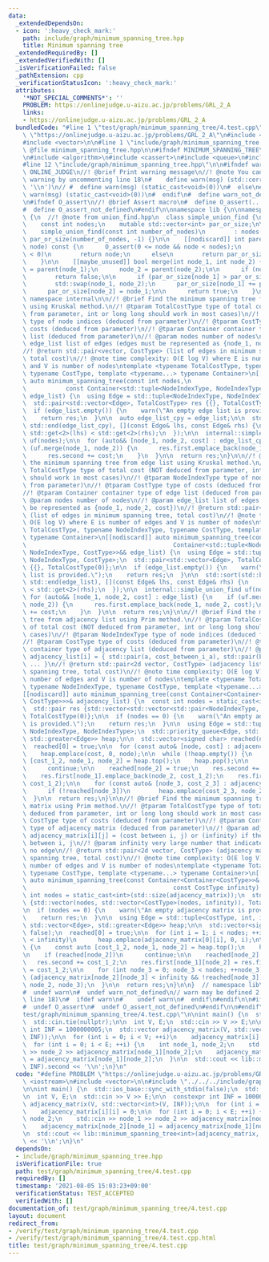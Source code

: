 ```yaml
---
data:
  _extendedDependsOn:
  - icon: ':heavy_check_mark:'
    path: include/graph/minimum_spanning_tree.hpp
    title: Minimum spanning tree
  _extendedRequiredBy: []
  _extendedVerifiedWith: []
  _isVerificationFailed: false
  _pathExtension: cpp
  _verificationStatusIcon: ':heavy_check_mark:'
  attributes:
    '*NOT_SPECIAL_COMMENTS*': ''
    PROBLEM: https://onlinejudge.u-aizu.ac.jp/problems/GRL_2_A
    links:
    - https://onlinejudge.u-aizu.ac.jp/problems/GRL_2_A
  bundledCode: "#line 1 \"test/graph/minimum_spanning_tree/4.test.cpp\"\n#define PROBLEM\
    \ \"https://onlinejudge.u-aizu.ac.jp/problems/GRL_2_A\"\n#include <iostream>\n\
    #include <vector>\n\n#line 1 \"include/graph/minimum_spanning_tree.hpp\"\n\n//!\
    \ @file minimum_spanning_tree.hpp\n\n#ifndef MINIMUM_SPANNING_TREE\n#define MINIMUM_SPANNING_TREE\n\
    \n#include <algorithm>\n#include <cassert>\n#include <queue>\n#include <tuple>\n\
    #line 12 \"include/graph/minimum_spanning_tree.hpp\"\n\n#ifndef warn\n#  ifndef\
    \ ONLINE_JUDGE\n//! @brief Print warning message\n//! @note You can suppress the\
    \ warning by uncommenting line 18\n#    define warn(msg) (std::cerr << (msg) <<\
    \ '\\n')\n// #  define warn(msg) (static_cast<void>(0))\n#  else\n#    define\
    \ warn(msg) (static_cast<void>(0))\n#  endif\n#  define warn_not_defined\n#endif\n\
    \n#ifndef O_assert\n//! @brief Assert macro\n#  define O_assert(...) assert(__VA_ARGS__)\n\
    #  define O_assert_not_defined\n#endif\n\nnamespace lib {\n\nnamespace internal\
    \ {\n  //! @note from union_find.hpp\n  class simple_union_find {\n  private:\n\
    \    const int nodes;\n    mutable std::vector<int> par_or_size;\n\n  public:\n\
    \    simple_union_find(const int number_of_nodes)\n        : nodes(number_of_nodes),\
    \ par_or_size(number_of_nodes, -1) {}\n\n    [[nodiscard]] int parent(const int\
    \ node) const {\n      O_assert(0 <= node && node < nodes);\n      if (par_or_size[node]\
    \ < 0)\n        return node;\n      else\n        return par_or_size[node] = parent(par_or_size[node]);\n\
    \    }\n\n    [[maybe_unused]] bool merge(int node_1, int node_2) {\n      node_1\
    \ = parent(node_1);\n      node_2 = parent(node_2);\n\n      if (node_1 == node_2)\n\
    \        return false;\n\n      if (par_or_size[node_1] > par_or_size[node_2])\n\
    \        std::swap(node_1, node_2);\n      par_or_size[node_1] += par_or_size[node_2];\n\
    \      par_or_size[node_2] = node_1;\n\n      return true;\n    }\n  };\n}  //\
    \ namespace internal\n\n//! @brief Find the minimum spanning tree from edge list\
    \ using Kruskal method.\n//! @tparam TotalCostType type of total cost (NOT deduced\
    \ from parameter, int or long long should work in most cases)\n//! @tparam NodeIndexType\
    \ type of node indices (deduced from parameter)\n//! @tparam CostType type of\
    \ costs (deduced from parameter)\n//! @tparam Container container type of edge\
    \ list (deduced from parameter)\n//! @param nodes number of nodes\n//! @param\
    \ edge_list list of edges (edges must be represented as {node_1, node_2, cost})\n\
    //! @return std::pair<vector, CostType> (list of edges in minimum spanning tree,\
    \ total cost)\n//! @note time complexity: O(E log V) where E is number of edges\
    \ and V is number of nodes\ntemplate <typename TotalCostType, typename NodeIndexType,\
    \ typename CostType, template <typename...> typename Container>\n[[nodiscard]]\
    \ auto minimum_spanning_tree(const int nodes,\n                              \
    \           const Container<std::tuple<NodeIndexType, NodeIndexType, CostType>>&\
    \ edge_list) {\n  using Edge = std::tuple<NodeIndexType, NodeIndexType, CostType>;\n\
    \  std::pair<std::vector<Edge>, TotalCostType> res {{}, TotalCostType(0)};\n\n\
    \  if (edge_list.empty()) {\n    warn(\"An empty edge list is provided.\");\n\
    \    return res;\n  }\n\n  auto edge_list_cpy = edge_list;\n\n  std::sort(std::begin(edge_list_cpy),\
    \ std::end(edge_list_cpy), [](const Edge& lhs, const Edge& rhs) {\n    return\
    \ std::get<2>(lhs) < std::get<2>(rhs);\n  });\n\n  internal::simple_union_find\
    \ uf(nodes);\n\n  for (auto&& [node_1, node_2, cost] : edge_list_cpy) {\n    if\
    \ (uf.merge(node_1, node_2)) {\n      res.first.emplace_back(node_1, node_2, cost);\n\
    \      res.second += cost;\n    }\n  }\n\n  return res;\n}\n\n//! @brief Find\
    \ the minimum spanning tree from edge list using Kruskal method.\n//! @tparam\
    \ TotalCostType type of total cost (NOT deduced from parameter, int or long long\
    \ should work in most cases)\n//! @tparam NodeIndexType type of node indices (deduced\
    \ from parameter)\n//! @tparam CostType type of costs (deduced from parameter)\n\
    //! @tparam Container container type of edge list (deduced from parameter)\n//!\
    \ @param nodes number of nodes\n//! @param edge_list list of edges (edges must\
    \ be represented as {node_1, node_2, cost})\n//! @return std::pair<vector, CostType>\
    \ (list of edges in minimum spanning tree, total cost)\n//! @note time complexity:\
    \ O(E log V) where E is number of edges and V is number of nodes\ntemplate <typename\
    \ TotalCostType, typename NodeIndexType, typename CostType, template <typename...>\
    \ typename Container>\n[[nodiscard]] auto minimum_spanning_tree(const int nodes,\n\
    \                                         Container<std::tuple<NodeIndexType,\
    \ NodeIndexType, CostType>>&& edge_list) {\n  using Edge = std::tuple<NodeIndexType,\
    \ NodeIndexType, CostType>;\n  std::pair<std::vector<Edge>, TotalCostType> res\
    \ {{}, TotalCostType(0)};\n\n  if (edge_list.empty()) {\n    warn(\"An empty edge\
    \ list is provided.\");\n    return res;\n  }\n\n  std::sort(std::begin(edge_list),\
    \ std::end(edge_list), [](const Edge& lhs, const Edge& rhs) {\n    return std::get<2>(lhs)\
    \ < std::get<2>(rhs);\n  });\n\n  internal::simple_union_find uf(nodes);\n\n \
    \ for (auto&& [node_1, node_2, cost] : edge_list) {\n    if (uf.merge(node_1,\
    \ node_2)) {\n      res.first.emplace_back(node_1, node_2, cost);\n      res.second\
    \ += cost;\n    }\n  }\n\n  return res;\n}\n\n//! @brief Find the minimum spanning\
    \ tree from adjacency list using Prim method.\n//! @tparam TotalCostType type\
    \ of total cost (NOT deduced from parameter, int or long long should work in most\
    \ cases)\n//! @tparam NodeIndexType type of node indices (deduced from parameter)\n\
    //! @tparam CostType type of costs (deduced from parameter)\n//! @tparam Container\
    \ container type of adjacency list (deduced from parameter)\n//! @param adjacency_list\
    \ adjacency_list[i] = { std::pair(a, cost_between_i_a), std::pair(b, cost_between_i_b),\
    \ ... }\n//! @return std::pair<2d vector, CostType> (adjacency list of minimun\
    \ spanning tree, total cost)\n//! @note time complexity: O(E log V) where E is\
    \ number of edges and V is number of nodes\ntemplate <typename TotalCostType,\
    \ typename NodeIndexType, typename CostType, template <typename...> typename Container>\n\
    [[nodiscard]] auto minimum_spanning_tree(const Container<Container<std::pair<NodeIndexType,\
    \ CostType>>>& adjacency_list) {\n  const int nodes = static_cast<int>(std::size(adjacency_list));\n\
    \  std::pair res {std::vector<std::vector<std::pair<NodeIndexType, CostType>>>(nodes),\
    \ TotalCostType(0)};\n\n  if (nodes == 0) {\n    warn(\"An empty adjacency list\
    \ is provided.\");\n    return res;\n  }\n\n  using Edge = std::tuple<CostType,\
    \ NodeIndexType, NodeIndexType>;\n  std::priority_queue<Edge, std::vector<Edge>,\
    \ std::greater<Edge>> heap;\n\n  std::vector<signed char> reached(nodes, false);\n\
    \  reached[0] = true;\n\n  for (const auto& [node, cost] : adjacency_list[0])\n\
    \    heap.emplace(cost, 0, node);\n\n  while (!heap.empty()) {\n    const auto\
    \ [cost_1_2, node_1, node_2] = heap.top();\n    heap.pop();\n\n    if (reached[node_2])\n\
    \      continue;\n\n    reached[node_2] = true;\n    res.second += cost_1_2;\n\
    \    res.first[node_1].emplace_back(node_2, cost_1_2);\n    res.first[node_2].emplace_back(node_1,\
    \ cost_1_2);\n\n    for (const auto& [node_3, cost_2_3] : adjacency_list[node_2])\n\
    \      if (!reached[node_3])\n        heap.emplace(cost_2_3, node_2, node_3);\n\
    \  }\n\n  return res;\n}\n\n//! @brief Find the minimum spanning tree from adjacency\
    \ matrix using Prim method.\n//! @tparam TotalCostType type of total cost (NOT\
    \ deduced from parameter, int or long long should work in most cases)\n//! @tparam\
    \ CostType type of costs (deduced from parameter)\n//! @tparam Container container\
    \ type of adjacency matrix (deduced from parameter)\n//! @param adjacency_matrix\
    \ adjacency_matrix[i][j] = (cost between i, j) or (infinity) if there's no edge\
    \ between i, j\n//! @param infinity very large number that indicates there is\
    \ no edge\n//! @return std::pair<2d vector, CostType> (adjacency matrix of minimun\
    \ spanning tree, total cost)\n//! @note time complexity: O(E log V) where E is\
    \ number of edges and V is number of nodes\ntemplate <typename TotalCostType,\
    \ typename CostType, template <typename...> typename Container>\n[[nodiscard]]\
    \ auto minimum_spanning_tree(const Container<Container<CostType>>& adjacency_matrix,\n\
    \                                         const CostType infinity) {\n  const\
    \ int nodes = static_cast<int>(std::size(adjacency_matrix));\n  std::pair res\
    \ {std::vector(nodes, std::vector<CostType>(nodes, infinity)), TotalCostType(0)};\n\
    \n  if (nodes == 0) {\n    warn(\"An empty adjacency matrix is provided.\");\n\
    \    return res;\n  }\n\n  using Edge = std::tuple<CostType, int, int>;\n  std::priority_queue<Edge,\
    \ std::vector<Edge>, std::greater<Edge>> heap;\n\n  std::vector<signed char> reached(nodes,\
    \ false);\n  reached[0] = true;\n\n  for (int i = 1; i < nodes; ++i)\n    if (adjacency_matrix[0][i]\
    \ < infinity)\n      heap.emplace(adjacency_matrix[0][i], 0, i);\n\n  while (!heap.empty())\
    \ {\n    const auto [cost_1_2, node_1, node_2] = heap.top();\n    heap.pop();\n\
    \n    if (reached[node_2])\n      continue;\n\n    reached[node_2] = true;\n \
    \   res.second += cost_1_2;\n    res.first[node_1][node_2] = res.first[node_2][node_1]\
    \ = cost_1_2;\n\n    for (int node_3 = 0; node_3 < nodes; ++node_3)\n      if\
    \ (adjacency_matrix[node_2][node_3] < infinity && !reached[node_3])\n        heap.emplace(adjacency_matrix[node_2][node_3],\
    \ node_2, node_3);\n  }\n\n  return res;\n}\n\n}  // namespace lib\n\n#ifdef warn_not_defined\n\
    #  undef warn\n#  undef warn_not_defined\n// warn may be defined 2 times (by uncommenting\
    \ line 18)\n#  ifdef warn\n#    undef warn\n#  endif\n#endif\n\n#ifdef O_assert_not_defined\n\
    #  undef O_assert\n#  undef O_assert_not_defined\n#endif\n\n#endif\n#line 6 \"\
    test/graph/minimum_spanning_tree/4.test.cpp\"\n\nint main() {\n  std::ios_base::sync_with_stdio(false);\n\
    \  std::cin.tie(nullptr);\n\n  int V, E;\n  std::cin >> V >> E;\n\n  constexpr\
    \ int INF = 1000000005;\n  std::vector adjacency_matrix(V, std::vector<int>(V,\
    \ INF));\n\n  for (int i = 0; i < V; ++i)\n    adjacency_matrix[i][i] = 0;\n\n\
    \  for (int i = 0; i < E; ++i) {\n    int node_1, node_2;\n    std::cin >> node_1\
    \ >> node_2 >> adjacency_matrix[node_1][node_2];\n    adjacency_matrix[node_2][node_1]\
    \ = adjacency_matrix[node_1][node_2];\n  }\n\n  std::cout << lib::minimum_spanning_tree<int>(adjacency_matrix,\
    \ INF).second << '\\n';\n}\n"
  code: "#define PROBLEM \"https://onlinejudge.u-aizu.ac.jp/problems/GRL_2_A\"\n#include\
    \ <iostream>\n#include <vector>\n\n#include \"../../../include/graph/minimum_spanning_tree.hpp\"\
    \n\nint main() {\n  std::ios_base::sync_with_stdio(false);\n  std::cin.tie(nullptr);\n\
    \n  int V, E;\n  std::cin >> V >> E;\n\n  constexpr int INF = 1000000005;\n  std::vector\
    \ adjacency_matrix(V, std::vector<int>(V, INF));\n\n  for (int i = 0; i < V; ++i)\n\
    \    adjacency_matrix[i][i] = 0;\n\n  for (int i = 0; i < E; ++i) {\n    int node_1,\
    \ node_2;\n    std::cin >> node_1 >> node_2 >> adjacency_matrix[node_1][node_2];\n\
    \    adjacency_matrix[node_2][node_1] = adjacency_matrix[node_1][node_2];\n  }\n\
    \n  std::cout << lib::minimum_spanning_tree<int>(adjacency_matrix, INF).second\
    \ << '\\n';\n}\n"
  dependsOn:
  - include/graph/minimum_spanning_tree.hpp
  isVerificationFile: true
  path: test/graph/minimum_spanning_tree/4.test.cpp
  requiredBy: []
  timestamp: '2021-08-05 15:03:23+09:00'
  verificationStatus: TEST_ACCEPTED
  verifiedWith: []
documentation_of: test/graph/minimum_spanning_tree/4.test.cpp
layout: document
redirect_from:
- /verify/test/graph/minimum_spanning_tree/4.test.cpp
- /verify/test/graph/minimum_spanning_tree/4.test.cpp.html
title: test/graph/minimum_spanning_tree/4.test.cpp
---
```


